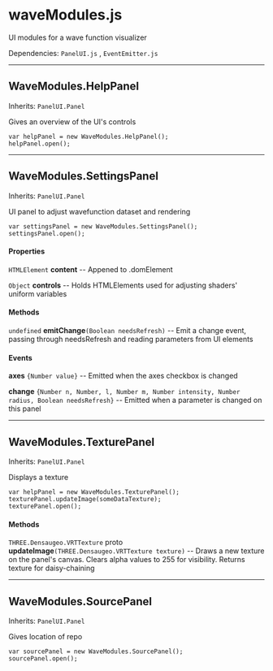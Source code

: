 # waveModules.js

UI modules for a wave function visualizer

Dependencies: `PanelUI.js` , `EventEmitter.js` 

---

## WaveModules.HelpPanel

Inherits: `PanelUI.Panel`

Gives an overview of the UI's controls

```
var helpPanel = new WaveModules.HelpPanel();
helpPanel.open();
```

---

## WaveModules.SettingsPanel

Inherits: `PanelUI.Panel`

UI panel to adjust wavefunction dataset and rendering

```
var settingsPanel = new WaveModules.SettingsPanel();
settingsPanel.open();
```

#### Properties

`HTMLElement` **content** -- Appened to .domElement

`Object` **controls** -- Holds HTMLElements used for adjusting shaders' uniform variables

#### Methods

`undefined` **emitChange**`(Boolean needsRefresh)` -- Emit a change event, passing through needsRefresh and reading parameters from UI elements

#### Events

**axes** `{Number value}` -- Emitted when the axes checkbox is changed

**change** `{Number n, Number, l, Number m, Number intensity, Number radius, Boolean needsRefresh}` -- Emitted when a parameter is changed on this panel

---

## WaveModules.TexturePanel

Inherits: `PanelUI.Panel`

Displays a texture

```
var helpPanel = new WaveModules.TexturePanel();
texturePanel.updateImage(someDataTexture);
texturePanel.open();
```

#### Methods

`THREE.Densaugeo.VRTTexture` proto **updateImage**`(THREE.Densaugeo.VRTTexture texture)` -- Draws a new texture on the panel's canvas. Clears alpha values to 255 for visibility. Returns texture for daisy-chaining

---

## WaveModules.SourcePanel

Inherits: `PanelUI.Panel`

Gives location of repo

```
var sourcePanel = new WaveModules.SourcePanel();
sourcePanel.open();
```

